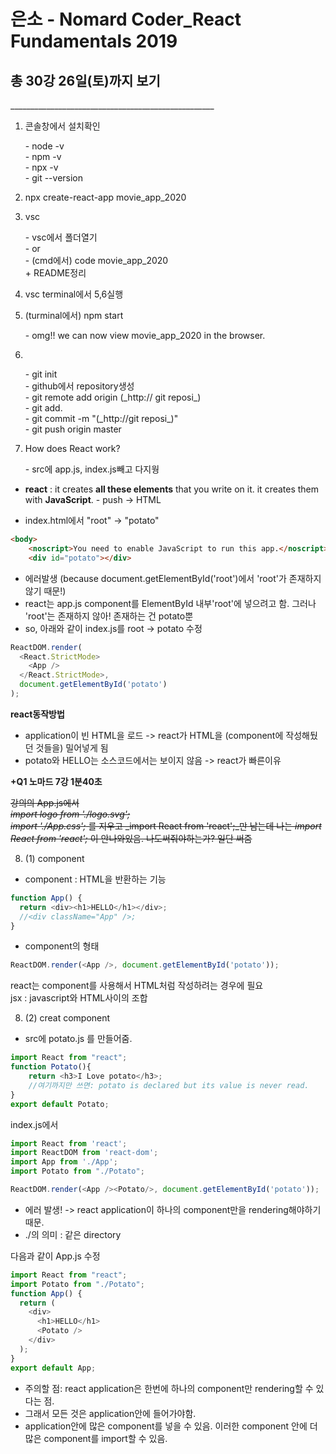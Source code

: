 # 은소 - Nomard Coder_React Fundamentals 2019
## 총 30강 26일(토)까지 보기
___________________________________________________<br>

1. 콘솔창에서 설치확인
<ol>- node -v<br>
- npm -v<br>
- npx -v<br>
- git --version<br></ol>

2. npx create-react-app movie_app_2020

3. vsc
<ol>- vsc에서 폴더열기<br>
- or<br>
- (cmd에서) code movie_app_2020<br>
+ README정리 </ol>

4. vsc terminal에서 5,6실행

5. (turminal에서) npm start
<ol>- omg!! we can now view movie_app_2020 in the browser.</ol>

6. 
<ol>- git init<br>
- github에서 repository생성<br>
- git remote add origin (_http:// git reposi_)<br>
- git add. <br>
- git commit -m "(_http://git reposi_)"<br>
- git push origin master </ol>

7. How does React work?
<ol>- src에 app.js, index.js빼고 다지웡</ol>

- __react__ : it creates __all these elements__ that you write on it.
it creates them with __JavaScript__. - push -> HTML

- index.html에서 "root" -> "potato"
```html
<body>
    <noscript>You need to enable JavaScript to run this app.</noscript>
    <div id="potato"></div>
```

- 에러발생 (because document.getElementById('root')에서 'root'가 존재하지 않기 때문!)
- react는 app.js component를 ElementById 내부'root'에 넣으려고 함. 그러나 'root'는 존재하지 않아! 존재하는 건 potato뿐
- so, 아래와 같이 index.js를 root -> potato 수정

```js
ReactDOM.render(
  <React.StrictMode>
    <App />
  </React.StrictMode>,
  document.getElementById('potato')
);
```

__react동작방법__
- application이 빈 HTML을 로드 -> react가 HTML을 (component에 작성해뒀던 것들을) 밀어넣게 됨
- potato와 HELLO는 소스코드에서는 보이지 않음 -> react가 빠른이유

__+Q1 노마드 7강 1분40초__

~~강의의 App.js에서 <br>
_import logo from './logo.svg';_<br>
_import './App.css';_
를 지우고 _import React from 'react';_만 남는데 
나는 _import React from 'react';_ 이 안나와있음. 나도써줘야하는가? 일단 써줌~~

8. (1) component
- component : HTML을 반환하는 기능
```js
function App() {
  return <div><h1>HELLO</h1></div>;
  //<div className="App" />;
}
```
- component의 형태
```js
ReactDOM.render(<App />, document.getElementById('potato'));
```
react는 component를 사용해서 HTML처럼 작성하려는 경우에 필요<br>
jsx : javascript와 HTML사이의 조합

8. (2) creat component
- src에 potato.js 를 만들어줌.
```js
import React from "react";
function Potato(){
    return <h3>I Love potato</h3>;
    //여기까지만 쓰면: potato is declared but its value is never read.
}
export default Potato; 
```

index.js에서
```js
import React from 'react';
import ReactDOM from 'react-dom';
import App from './App';
import Potato from "./Potato";

ReactDOM.render(<App /><Potato/>, document.getElementById('potato'));
```
+ 에러 발생! -> react application이 하나의 component만을 rendering해야하기 때문.
+ ./의 의미 : 같은 directory<br>

다음과 같이 App.js 수정
```js
import React from "react";
import Potato from "./Potato";
function App() {
  return (
    <div>
      <h1>HELLO</h1>
      <Potato />
    </div>
  );
}
export default App;
```
+ 주의할 점: react application은 한번에 하나의 component만 rendering할 수 있다는 점.
+ 그래서 모든 것은 application안에 들어가야함.
+ application안에 많은 component를 넣을 수 있음. 이러한 component 안에 더 많은 component를 import할 수 있음.